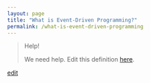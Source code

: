 ```yaml
---
layout: page
title: "What is Event-Driven Programming?"
permalink: /what-is-event-driven-programming
---
```


> Help! 
> 
> We need help. Edit this definition <a href="https://github.com/and-digital/tech-definitions/blog/master/definitions/programming/event-driven-programming.md">here</a>.

<p class="edit-term"><a href="https://github.com/and-digital/tech-definitions/blog/master/definitions/programming/event-driven-programming.md">edit</a></p>
